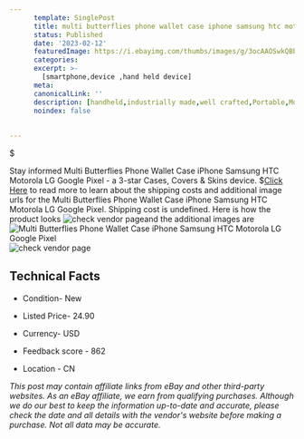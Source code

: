 ```yaml
---
      template: SinglePost
      title: multi butterflies phone wallet case iphone samsung htc motorola lg google pixel
      status: Published
      date: '2023-02-12'
      featuredImage: https://i.ebayimg.com/thumbs/images/g/3ocAAOSwkQBbrp2-/s-l225.jpg
      categories: 
      excerpt: >-
        [smartphone,device ,hand held device]
      meta:
      canonicalLink: ''
      description: [handheld,industrially made,well crafted,Portable,Mobile,Compact,Convenient,Lightweight,Maneuverable,Man-portable,Miniature,Carriable,Hand-held,Light,Holdable,Transportable,Mobile device,Pocket-sized,On-the-go,Wireless,Cordless,Compact size,Convenient size, smartphone,device ,hand held device]
      noindex: false
      
        
---
```

$

Stay informed Multi Butterflies Phone Wallet Case iPhone Samsung HTC Motorola LG Google Pixel - a 3-star Cases, Covers & Skins device.
$[Click Here](https://www.ebay.com/itm/202452307764?hash=item2f23190f34%3Ag%3A3ocAAOSwkQBbrp2-&mkevt=1&mkcid=1&mkrid=711-53200-19255-0&campid=%253CePNCampaignId%253E&customid=%253CreferenceId%253E&toolid=10049) to read more to learn about the shipping costs and additional image urls for the Multi Butterflies Phone Wallet Case iPhone Samsung HTC Motorola LG Google Pixel. Shipping cost is undefined. Here is how the product looks ![check vendor page](https://i.ebayimg.com/thumbs/images/g/3ocAAOSwkQBbrp2-/s-l225.jpg)and the additional images are![Multi Butterflies Phone Wallet Case iPhone Samsung HTC Motorola LG Google Pixel](https://i.ebayimg.com/images/g/3ocAAOSwkQBbrp2-/s-l1200.jpg)![check vendor page](https://origin-galleryplus.ebayimg.com/ws/web/202452307764_2_0_1/225x225.jpg,https://origin-galleryplus.ebayimg.com/ws/web/202452307764_3_0_1/225x225.jpg,https://origin-galleryplus.ebayimg.com/ws/web/202452307764_4_0_1/225x225.jpg,https://origin-galleryplus.ebayimg.com/ws/web/202452307764_5_0_1/225x225.jpg,https://origin-galleryplus.ebayimg.com/ws/web/202452307764_6_0_1/225x225.jpg,https://origin-galleryplus.ebayimg.com/ws/web/202452307764_7_0_1/225x225.jpg,https://origin-galleryplus.ebayimg.com/ws/web/202452307764_8_0_1/225x225.jpg)



 ## Technical Facts 



     
      

 - Condition- New 


      

 - Listed Price- 24.90 


      

 - Currency- USD 


      

 - Feedback score - 862 


      

 - Location - CN 


      
      

 *_This post may contain affiliate links from eBay and other third-party websites. As an eBay affiliate, we earn from qualifying purchases. Although we do our best to keep the information up-to-date and accurate, please check the date and all details with the vendor's website before making a purchase. Not all data may be accurate._*







